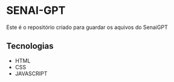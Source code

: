 # SENAI-GPT
Este é o repositório  criado para guardar os aquivos do SenaiGPT
## Tecnologias
- HTML
- CSS
- JAVASCRIPT